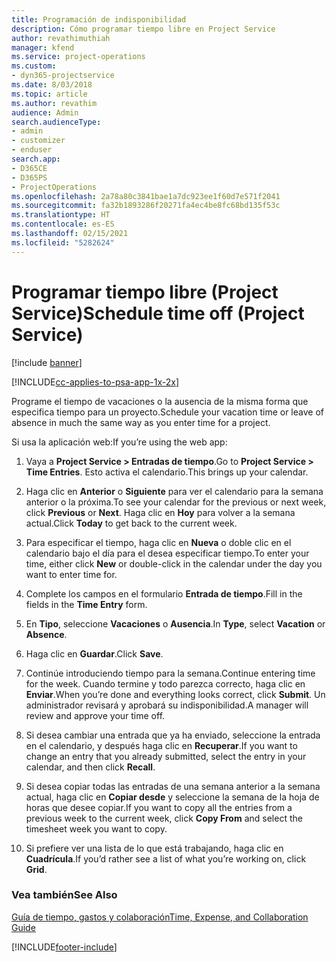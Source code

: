 ```yaml
---
title: Programación de indisponibilidad
description: Cómo programar tiempo libre en Project Service
author: revathimuthiah
manager: kfend
ms.service: project-operations
ms.custom:
- dyn365-projectservice
ms.date: 8/03/2018
ms.topic: article
ms.author: revathim
audience: Admin
search.audienceType:
- admin
- customizer
- enduser
search.app:
- D365CE
- D365PS
- ProjectOperations
ms.openlocfilehash: 2a78a80c3841bae1a7dc923ee1f60d7e571f2041
ms.sourcegitcommit: fa32b1893286f20271fa4ec4be8fc68bd135f53c
ms.translationtype: HT
ms.contentlocale: es-ES
ms.lasthandoff: 02/15/2021
ms.locfileid: "5282624"
---
```

# <a name="schedule-time-off-project-service"></a><span data-ttu-id="20782-103">Programar tiempo libre (Project Service)</span><span class="sxs-lookup"><span data-stu-id="20782-103">Schedule time off (Project Service)</span></span>

[!include [banner](../includes/psa-now-project-operations.md)]

[!INCLUDE[cc-applies-to-psa-app-1x-2x](../includes/cc-applies-to-psa-app-1x-2x.md)]

<span data-ttu-id="20782-104">Programe el tiempo de vacaciones o la ausencia de la misma forma que especifica tiempo para un proyecto.</span><span class="sxs-lookup"><span data-stu-id="20782-104">Schedule your vacation time or leave of absence in much the same way as you enter time for a project.</span></span>  
  
 <span data-ttu-id="20782-105">Si usa la aplicación web:</span><span class="sxs-lookup"><span data-stu-id="20782-105">If you’re using the web app:</span></span>  
  
1.  <span data-ttu-id="20782-106">Vaya a **Project Service > Entradas de tiempo**.</span><span class="sxs-lookup"><span data-stu-id="20782-106">Go to **Project Service > Time Entries**.</span></span> <span data-ttu-id="20782-107">Esto activa el calendario.</span><span class="sxs-lookup"><span data-stu-id="20782-107">This brings up your calendar.</span></span>  
  
2.  <span data-ttu-id="20782-108">Haga clic en **Anterior** o **Siguiente** para ver el calendario para la semana anterior o la próxima.</span><span class="sxs-lookup"><span data-stu-id="20782-108">To see your calendar for the previous or next week, click **Previous** or **Next**.</span></span> <span data-ttu-id="20782-109">Haga clic en **Hoy** para volver a la semana actual.</span><span class="sxs-lookup"><span data-stu-id="20782-109">Click **Today** to get back to the current week.</span></span>  
  
3.  <span data-ttu-id="20782-110">Para especificar el tiempo, haga clic en **Nueva** o doble clic en el calendario bajo el día para el desea especificar tiempo.</span><span class="sxs-lookup"><span data-stu-id="20782-110">To enter your time, either click **New** or double-click in the calendar under the day you want to enter time for.</span></span>  
  
4.  <span data-ttu-id="20782-111">Complete los campos en el formulario **Entrada de tiempo**.</span><span class="sxs-lookup"><span data-stu-id="20782-111">Fill in the fields in the **Time Entry** form.</span></span>  
  
5.  <span data-ttu-id="20782-112">En **Tipo**, seleccione **Vacaciones** o **Ausencia**.</span><span class="sxs-lookup"><span data-stu-id="20782-112">In **Type**, select **Vacation** or **Absence**.</span></span>  
  
6.  <span data-ttu-id="20782-113">Haga clic en **Guardar**.</span><span class="sxs-lookup"><span data-stu-id="20782-113">Click **Save**.</span></span>  
  
7.  <span data-ttu-id="20782-114">Continúe introduciendo tiempo para la semana.</span><span class="sxs-lookup"><span data-stu-id="20782-114">Continue entering time for the week.</span></span> <span data-ttu-id="20782-115">Cuando termine y todo parezca correcto, haga clic en **Enviar**.</span><span class="sxs-lookup"><span data-stu-id="20782-115">When you’re done and everything looks correct, click **Submit**.</span></span> <span data-ttu-id="20782-116">Un administrador revisará y aprobará su indisponibilidad.</span><span class="sxs-lookup"><span data-stu-id="20782-116">A manager will review and approve your time off.</span></span>  
  
8.  <span data-ttu-id="20782-117">Si desea cambiar una entrada que ya ha enviado, seleccione la entrada en el calendario, y después haga clic en **Recuperar**.</span><span class="sxs-lookup"><span data-stu-id="20782-117">If you want to change an entry that you already submitted, select the entry in your calendar, and then click **Recall**.</span></span>  
  
9. <span data-ttu-id="20782-118">Si desea copiar todas las entradas de una semana anterior a la semana actual, haga clic en **Copiar desde** y seleccione la semana de la hoja de horas que desee copiar.</span><span class="sxs-lookup"><span data-stu-id="20782-118">If you want to copy all the entries from a previous week to the current week, click **Copy From** and select the timesheet week you want to copy.</span></span>  
  
10. <span data-ttu-id="20782-119">Si prefiere ver una lista de lo que está trabajando, haga clic en **Cuadrícula**.</span><span class="sxs-lookup"><span data-stu-id="20782-119">If you’d rather see a list of what you’re working on, click **Grid**.</span></span>  
  
### <a name="see-also"></a><span data-ttu-id="20782-120">Vea también</span><span class="sxs-lookup"><span data-stu-id="20782-120">See Also</span></span>  
 [<span data-ttu-id="20782-121">Guía de tiempo, gastos y colaboración</span><span class="sxs-lookup"><span data-stu-id="20782-121">Time, Expense, and Collaboration Guide</span></span>](../psa/time-expense-collaboration-guide.md)


[!INCLUDE[footer-include](../includes/footer-banner.md)]
